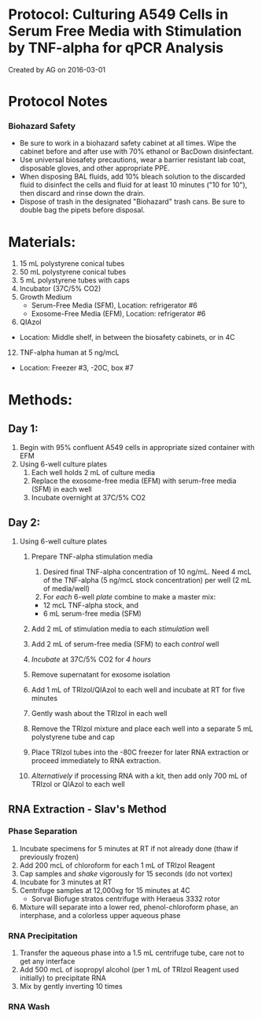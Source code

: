 Protocol: Culturing A549 Cells in Serum Free Media with Stimulation by TNF-alpha for qPCR Analysis
============================================================================================================

Created by AG on 2016-03-01

# Protocol Notes

### Biohazard Safety

-    Be sure to work in a biohazard safety cabinet at all times. Wipe the cabinet before and after use with 70% ethanol or BacDown disinfectant. 
-    Use universal biosafety precautions, wear a barrier resistant lab coat, disposable gloves, and other appropriate PPE.
-    When disposing BAL fluids, add 10% bleach solution to the discarded fluid to disinfect the cells and fluid for at least 10 minutes ("10 for 10"), then discard and rinse down the drain. 
-    Dispose of trash in the designated "Biohazard" trash cans. Be sure to double bag the pipets before disposal. 


# Materials:

1. 15 mL polystyrene conical tubes
2. 50 mL polystyrene conical tubes
3. 5 mL polystyrene tubes with caps
5. Incubator (37C/5% CO2)
6. Growth Medium
   - Serum-Free Media (SFM), Location: refrigerator #6
   - Exosome-Free Media (EFM), Location: refrigerator #6
11. QIAzol 
   - Location: Middle shelf, in between the biosafety cabinets, or in 4C
12. TNF-alpha human at 5 ng/mcL
   - Location: Freezer #3, -20C, box #7

# Methods:

## Day 1:

1. Begin with 95% confluent A549 cells in appropriate sized container with EFM
2. Using 6-well culture plates
   1. Each well holds 2 mL of culture media
   2. Replace the exosome-free media (EFM) with serum-free media (SFM) in each well
   3. Incubate overnight at 37C/5% CO2

## Day 2:
1. Using 6-well culture plates 
   1. Prepare TNF-alpha stimulation media
      1.  Desired final TNF-alpha concentration of 10 ng/mL. Need 4 mcL of the TNF-alpha (5 ng/mcL stock concentration) per well (2 mL of media/well)
      2. For _each_ 6-well _plate_ combine to make a master mix:
	    -  12 mcL TNF-alpha stock, and 
	    -  6 mL serum-free media (SFM)
	  
   2. Add 2 mL of stimulation media to each _stimulation_ well
   3. Add 2 mL of serum-free media (SFM) to each _control_ well
   4. _Incubate_ at 37C/5% CO2 for _4 hours_
   5. Remove supernatant for exosome isolation
   6. Add 1 mL of TRIzol/QIAzol to each well and incubate at RT for five minutes
   7. Gently wash about the TRIzol in each well
   8. Remove the TRIzol mixture and place each well into a separate 5 mL polystyrene tube and cap
   9. Place TRIzol tubes into the -80C freezer for later RNA extraction or proceed immediately to RNA extraction. 
   10. *Alternatively* if processing RNA with a kit, then add only 700 mL of TRIzol or QIAzol to each well

## RNA Extraction - Slav's Method
### Phase Separation
1. Incubate specimens for 5 minutes at RT if not already done (thaw if previously frozen)
2. Add 200 mcL of chloroform for each 1 mL of TRIzol Reagent 
3. Cap samples and *shake* vigorously for 15 seconds (do not vortex)
4. Incubate for 3 minutes at RT
5. Centrifuge samples at 12,000xg for 15 minutes at 4C 
   - Sorval Biofuge stratos centrifuge with Heraeus 3332 rotor
6. Mixture will separate into a lower red, phenol-chloroform phase, an interphase, and a colorless upper aqueous phase

### RNA Precipitation
1. Transfer the aqueous phase into a 1.5 mL centrifuge tube, care not to get any interface
2. Add 500 mcL of isopropyl alcohol (per 1 mL of TRIzol Reagent used initially) to precipitate RNA
3. Mix by gently inverting 10 times

### RNA Wash
